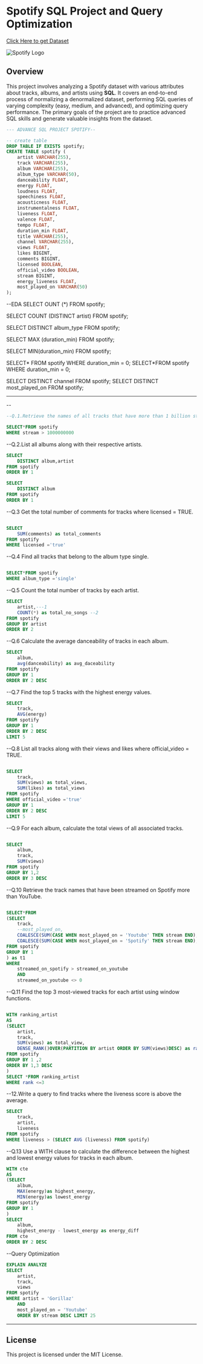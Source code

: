 # Spotify SQL Project and Query Optimization 

[Click Here to get Dataset](https://www.kaggle.com/datasets/sanjanchaudhari/spotify-dataset)

![Spotify Logo](https://github.com/najirh/najirh-Spotify-Data-Analysis-using-SQL/blob/main/spotify_logo.jpg)

## Overview
This project involves analyzing a Spotify dataset with various attributes about tracks, albums, and artists using **SQL**. It covers an end-to-end process of normalizing a denormalized dataset, performing SQL queries of varying complexity (easy, medium, and advanced), and optimizing query performance. The primary goals of the project are to practice advanced SQL skills and generate valuable insights from the dataset.

```sql
--- ADVANCE SQL PROJECT SPOTIFY--

-- create table
DROP TABLE IF EXISTS spotify;
CREATE TABLE spotify (
    artist VARCHAR(255),
    track VARCHAR(255),
    album VARCHAR(255),
    album_type VARCHAR(50),
    danceability FLOAT,
    energy FLOAT,
    loudness FLOAT,
    speechiness FLOAT,
    acousticness FLOAT,
    instrumentalness FLOAT,
    liveness FLOAT,
    valence FLOAT,
    tempo FLOAT,
    duration_min FLOAT,
    title VARCHAR(255),
    channel VARCHAR(255),
    views FLOAT,
    likes BIGINT,
    comments BIGINT,
    licensed BOOLEAN,
    official_video BOOLEAN,
    stream BIGINT,
    energy_liveness FLOAT,
    most_played_on VARCHAR(50)
);
```
--EDA
SELECT OUNT (*) FROM spotify;

SELECT COUNT (DISTINCT artist) FROM spotify;

SELECT DISTINCT album_type FROM spotify;

SELECT MAX (duration_min) FROM spotify;

SELECT MIN(duration_min) FROM spotify;

SELECT* FROM spotify
WHERE duration_min = 0;
SELECT*FROM spotify
WHERE duration_min = 0;

SELECT DISTINCT channel FROM spotify;
SELECT DISTINCT most_played_on FROM spotify;

-----------


--
```sql
--Q.1.Retrieve the names of all tracks that have more than 1 billion streams.

SELECT*FROM spotify
WHERE stream > 1000000000
```

--Q.2.List all albums along with their respective artists.
```sql
SELECT
	DISTINCT album,artist
FROM spotify
ORDER BY 1

SELECT 	
	DISTINCT album
FROM spotify
ORDER BY 1
```
--Q.3 Get the total number of comments for tracks where licensed = TRUE.

```sql

SELECT
	SUM(comments) as total_comments 
FROM spotify
WHERE licensed ='true'
```
--Q.4 Find all tracks that belong to the album type single.
```sql

SELECT*FROM spotify
WHERE album_type ='single'
```
--Q.5 Count the total number of tracks by each artist.
```sql
SELECT
	artist,---1
	COUNT(*) as total_no_songs --2
FROM spotify
GROUP BY artist
ORDER BY 2
```
--Q.6 Calculate the average danceability of tracks in each album.
```sql
SELECT
	album,
	avg(danceability) as avg_daceability
FROM spotify
GROUP BY 1
ORDER BY 2 DESC
```
--Q.7 Find the top 5 tracks with the highest energy values.
```sql
SELECT
	track,
	AVG(energy)
FROM spotify
GROUP BY 1
ORDER BY 2 DESC
LIMIT 5
```
--Q.8 List all tracks along with their views and likes where official_video = TRUE.
```sql

SELECT
	track,
	SUM(views) as total_views,
	SUM(likes) as total_views
FROM spotify
WHERE official_video ='true'
GROUP BY 1
ORDER BY 2 DESC
LIMIT 5
```

--Q.9 For each album, calculate the total views of all associated tracks.
```sql

SELECT 
	album,
	track,
	SUM(views)
FROM spotify
GROUP BY 1,2
ORDER BY 3 DESC
```
--Q.10 Retrieve the track names that have been streamed on Spotify more than YouTube.
```sql

SELECT*FROM
(SELECT
	track,
	--most_played_on,
	COALESCE(SUM(CASE WHEN most_played_on = 'Youtube' THEN stream END),0) as streamed_on_youtube,
	COALESCE(SUM(CASE WHEN most_played_on = 'Spotify' THEN stream END),0) as streamed_on_spotify
FROM spotify
GROUP BY 1
) as t1
WHERE 
	streamed_on_spotify > streamed_on_youtube
	AND
	streamed_on_youtube <> 0
```
--Q.11 Find the top 3 most-viewed tracks for each artist using window functions.
```sql

WITH ranking_artist
AS
(SELECT 
	artist,
	track,
	SUM(views) as total_view,
	DENSE_RANK()OVER(PARTITION BY artist ORDER BY SUM(views)DESC) as rank
FROM spotify
GROUP BY 1 ,2
ORDER BY 1,3 DESC
)
SELECT *FROM ranking_artist
WHERE rank <=3
```
--12.Write a query to find tracks where the liveness score is above the average.
```sql
SELECT
	track,
	artist,
	liveness
FROM spotify
WHERE liveness > (SELECT AVG (liveness) FROM spotify)
```
--Q.13 Use a WITH clause to calculate the difference between the highest and lowest energy values for tracks in each album.
```sql
WITH cte
AS 
(SELECT 
	album,
	MAX(energy)as highest_energy,
	MIN(energy)as lowest_energy
FROM spotify
GROUP BY 1 
)
SELECT
	album,
	highest_energy - lowest_energy as energy_diff
FROM cte
ORDER BY 2 DESC
```

--Query Optimization

```sql
EXPLAIN ANALYZE 
SELECT
	artist,
	track,
	views
FROM spotify
WHERE artist = 'Gorillaz'
	AND
	most_played_on = 'Youtube'
	ORDER BY stream DESC LIMIT 25

```

---

## License
This project is licensed under the MIT License.
